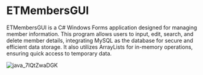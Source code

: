 # ETMembersGUI
ETMembersGUI is a C# Windows Forms application designed for managing member information. This program allows users to input, edit, search, and delete member details, integrating MySQL as the database for secure and efficient data storage. It also utilizes ArrayLists for in-memory operations, ensuring quick access to temporary data.

![java_7lQtZwaDGK](https://github.com/user-attachments/assets/b390ddf9-f7f8-49c8-8483-c07ba27d0ddc)
